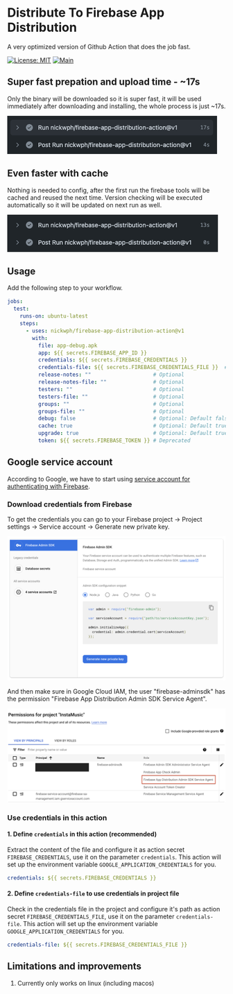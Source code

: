 # Distribute To Firebase App Distribution

A very optimized version of Github Action that does the job fast.

[![License: MIT](https://img.shields.io/badge/License-MIT-yellow.svg)](https://opensource.org/licenses/MIT)
[![Main](https://github.com/nickwph/firebase-app-distribution-action/actions/workflows/main.yml/badge.svg)](https://github.com/nickwph/firebase-app-distribution-action/actions/workflows/main.yml)

## Super fast prepation and upload time - ~17s

Only the binary will be downloaded so it is super fast, it will be used immediately after 
downloading and installing, the whole process is just ~17s.

![super-fast-prepation-time](.docs/assets/super-fast-prepation-time.png?raw=true)

## Even faster with cache

Nothing is needed to config, after the first run the firebase tools will be cached and reused 
the next time. Version checking will be executed automatically so it will be updated on next 
run as well.

![even-faster-with-cache](.docs/assets/even-faster-with-cache.png?raw=true)

## Usage

Add the following step to your workflow.

```yml
jobs:
  test:
    runs-on: ubuntu-latest
    steps:
      - uses: nickwph/firebase-app-distribution-action@v1
        with:
          file: app-debug.apk
          app: ${{ secrets.FIREBASE_APP_ID }}
          credentials: ${{ secrets.FIREBASE_CREDENTIALS }}
          credentials-file: ${{ secrets.FIREBASE_CREDENTIALS_FILE }}  # Optional: This is ignored if credentials is defined.
          release-notes: ""                    # Optional
          release-notes-file: ""               # Optional
          testers: ""                          # Optional
          testers-file: ""                     # Optional
          groups: ""                           # Optional
          groups-file: ""                      # Optional
          debug: false                         # Optional: Default false. A flag you can include to print verbose log output.
          cache: true                          # Optional: Default true. Whether to cache the firebase tools for next job, keeping this "true" will speed up the build.
          upgrade: true                        # Optional: Default true. Whether to attempt to upgrade firebase tools when cache is "true", turning this "false" will speed up the build.
          token: ${{ secrets.FIREBASE_TOKEN }} # Deprecated
```

## Google service account

According to Google, we have to start using [service account for authenticating with Firebase](https://firebase.google.com/docs/app-distribution/authenticate-service-account?platform=ios). 

### Download credentials from Firebase

To get the credentials you can go to your Firebase project -> Project settings -> Service account -> Generate new private key.

![google-service-account-credentials](.docs/assets/google-service-account-credentials.png?raw=true)

And then make sure in Google Cloud IAM, the user "firebase-adminsdk" has the permission "Firebase App Distribution Admin SDK Service Agent".

![google-service-account-permission](.docs/assets/google-service-account-permission.png?raw=true)

### Use credentials in this action

#### 1. Define `credentials` in this action (recommended)

Extract the content of the file and configure it as action secret `FIREBASE_CREDENTIALS`, use it on the parameter `credentials`. This action will set up the environment variable `GOOGLE_APPLICATION_CREDENTIALS` for you.

```yml
credentials: ${{ secrets.FIREBASE_CREDENTIALS }}
```

#### 2. Define `credentials-file` to use credentials in project file

Check in the credentials file in the project and configure it's path as action secret `FIREBASE_CREDENTIALS_FILE`, use it on the parameter `credentials-file`. This action will set up the environment variable `GOOGLE_APPLICATION_CREDENTIALS` for you.

```yml
credentials-file: ${{ secrets.FIREBASE_CREDENTIALS_FILE }}
```

## Limitations and improvements

1. Currently only works on linux (including macos)
